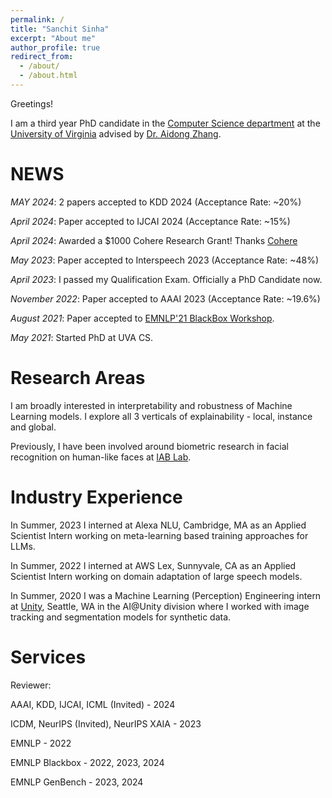 ```yaml
---
permalink: /
title: "Sanchit Sinha"
excerpt: "About me"
author_profile: true
redirect_from: 
  - /about/
  - /about.html
---
```

Greetings!

I am a third year PhD candidate in the [Computer Science department](https://engineering.virginia.edu/departments/computer-science) at the [University of Virginia](https://engineering.virginia.edu/) advised by [Dr. Aidong Zhang](https://www.cs.virginia.edu/~az9eg/website/lab.html).


NEWS
======

*MAY 2024*: 2 papers accepted to KDD 2024 (Acceptance Rate: ~20%)

*April 2024*: Paper accepted to IJCAI 2024 (Acceptance Rate: ~15%)

*April 2024*: Awarded a $1000 Cohere Research Grant! Thanks [Cohere](https://cohere.com/)

*May 2023*: Paper accepted to Interspeech 2023 (Acceptance Rate: ~48%)

*April 2023*: I passed my Qualification Exam. Officially a PhD Candidate now.

*November 2022*: Paper accepted to AAAI 2023 (Acceptance Rate: ~19.6%)

*August 2021*: Paper accepted to [EMNLP'21 BlackBox Workshop](https://blackboxnlp.github.io/).

*May 2021*: Started PhD at UVA CS.


Research Areas
======
I am broadly interested in interpretability and robustness of Machine Learning models. I explore all 3 verticals of explainability - local, instance and global. 

Previously, I have been involved around biometric research in facial recognition on human-like faces at [IAB Lab](http://iab-rubric.org/).


Industry Experience
======
In Summer, 2023 I interned at Alexa NLU, Cambridge, MA as an Applied Scientist Intern working on meta-learning based training approaches for LLMs.

In Summer, 2022 I interned at AWS Lex, Sunnyvale, CA as an Applied Scientist Intern working on domain adaptation of large speech models. 

In Summer, 2020 I was a Machine Learning (Perception) Engineering intern at [Unity](https://unity.com/), Seattle, WA in the AI@Unity division where I worked with image tracking and segmentation models for synthetic data.


Services
======
Reviewer: 

AAAI, KDD, IJCAI, ICML (Invited) - 2024

ICDM, NeurIPS (Invited), NeurIPS XAIA  - 2023  

EMNLP - 2022

EMNLP Blackbox - 2022, 2023, 2024

EMNLP GenBench - 2023, 2024
